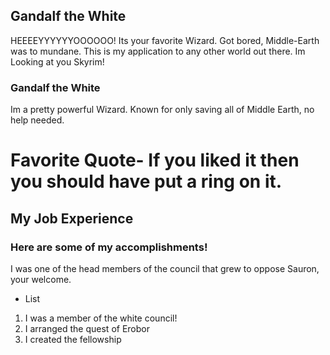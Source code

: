 ## Gandalf the White

HEEEEYYYYYYOOOOOO! Its your favorite Wizard. Got bored, Middle-Earth was to mundane. This is my application to any other world out there. Im Looking at you Skyrim!

### Gandalf the White

Im a pretty powerful Wizard. Known for only saving all of Middle Earth, no help needed.

# Favorite Quote- If you liked it then you should have put a ring on it.
## My Job Experience
### Here are some of my accomplishments!

<html>
  <title> I served on the white council</title>
  <body> I was one of the head members of the council that grew to oppose Sauron, your welcome.</body>
  </html>

- List

1. I was a member of the white council!
2. I arranged the quest of Erobor
3. I created the fellowship

